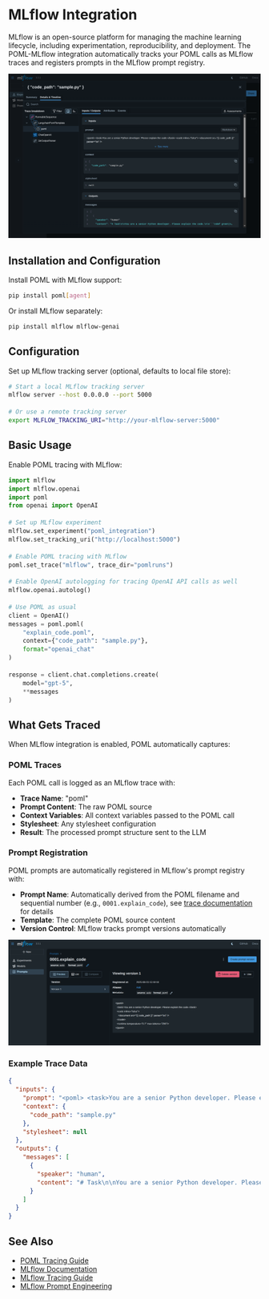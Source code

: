 # MLflow Integration

MLflow is an open-source platform for managing the machine learning lifecycle, including experimentation, reproducibility, and deployment. The POML-MLflow integration automatically tracks your POML calls as MLflow traces and registers prompts in the MLflow prompt registry.

![MLflow trace view showing POML operations](../../media/integration-mlflow.png)

## Installation and Configuration

Install POML with MLflow support:

```bash
pip install poml[agent]
```

Or install MLflow separately:

```bash
pip install mlflow mlflow-genai
```

## Configuration

Set up MLflow tracking server (optional, defaults to local file store):

```bash
# Start a local MLflow tracking server
mlflow server --host 0.0.0.0 --port 5000

# Or use a remote tracking server
export MLFLOW_TRACKING_URI="http://your-mlflow-server:5000"
```

## Basic Usage

Enable POML tracing with MLflow:

```python
import mlflow
import mlflow.openai
import poml
from openai import OpenAI

# Set up MLflow experiment
mlflow.set_experiment("poml_integration")
mlflow.set_tracking_uri("http://localhost:5000")

# Enable POML tracing with MLflow
poml.set_trace("mlflow", trace_dir="pomlruns")

# Enable OpenAI autologging for tracing OpenAI API calls as well
mlflow.openai.autolog()

# Use POML as usual
client = OpenAI()
messages = poml.poml(
    "explain_code.poml",
    context={"code_path": "sample.py"},
    format="openai_chat"
)

response = client.chat.completions.create(
    model="gpt-5",
    **messages
)
```

## What Gets Traced

When MLflow integration is enabled, POML automatically captures:

### POML Traces

Each POML call is logged as an MLflow trace with:

- **Trace Name**: "poml"
- **Prompt Content**: The raw POML source
- **Context Variables**: All context variables passed to the POML call
- **Stylesheet**: Any stylesheet configuration
- **Result**: The processed prompt structure sent to the LLM

### Prompt Registration

POML prompts are automatically registered in MLflow's prompt registry with:

- **Prompt Name**: Automatically derived from the POML filename and sequential number (e.g., `0001.explain_code`), see [trace documentation](../trace.md) for details
- **Template**: The complete POML source content
- **Version Control**: MLflow tracks prompt versions automatically

![MLflow prompt registry showing POML template](../../media/integration-mlflow-prompt.png)

### Example Trace Data

````json
{
  "inputs": {
    "prompt": "<poml> <task>You are a senior Python developer. Please explain the code.</task> <code inline=\"false\"> <document src=\"{{ code_path }}\" parser=\"txt\" /> </code> <runtime temperature=\"0.7\" max-tokens=\"256\"/> </poml>",
    "context": {
      "code_path": "sample.py"
    },
    "stylesheet": null
  },
  "outputs": {
    "messages": [
      {
        "speaker": "human",
        "content": "# Task\n\nYou are a senior Python developer. Please explain the code.\n\n```\ndef greet(name):\n    print(f\"Hello, {name}!\")\n..."
      }
    ]
  }
}
````

## See Also

- [POML Tracing Guide](../trace.md)
- [MLflow Documentation](https://mlflow.org/docs/latest/)
- [MLflow Tracing Guide](https://mlflow.org/docs/latest/genai/tracing/)
- [MLflow Prompt Engineering](https://mlflow.org/docs/latest/genai/prompt-registry/prompt-engineering/)
